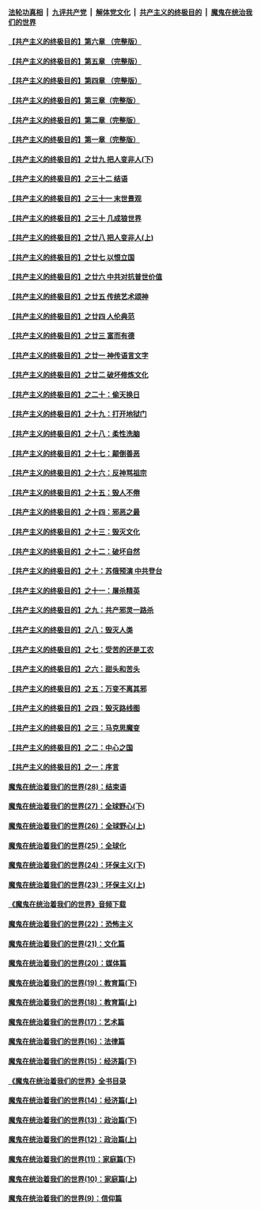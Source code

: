 

####  [法轮功真相](../../../../basic/blob/master/README.md?t=04281601) &nbsp;|&nbsp; [九评共产党](../../../../9ping.md/blob/master/README.md?t=04281601) &nbsp;|&nbsp; [解体党文化](../../../../jtdwh.md/blob/master/README.md?t=04281601)  &nbsp;|&nbsp; [共产主义的终极目的](../../../../gczydzjmd.md/blob/master/README.md?t=04281601) &nbsp;|&nbsp; [魔鬼在统治我们的世界](../../../../mgztzwmdsj.md/blob/master/README.md?t=04281601) 

#### [【共产主义的终极目的】第六章 （完整版）](../pages/nsc422/n11428913.md?t=04281601) 

#### [【共产主义的终极目的】第五章 （完整版）](../pages/nsc422/n11428912.md?t=04281601) 

#### [【共产主义的终极目的】第四章 （完整版）](../pages/nsc422/n11428907.md?t=04281601) 

#### [【共产主义的终极目的】第三章（完整版）](../pages/nsc422/n11428848.md?t=04281601) 

#### [【共产主义的终极目的】第二章（完整版）](../pages/nsc422/n11428831.md?t=04281601) 

#### [【共产主义的终极目的】第一章（完整版）](../pages/nsc422/n11417651.md?t=04281601) 

#### [【共产主义的终极目的】之廿九 把人变非人(下)](../pages/nsc422/n11344140.md?t=04281601) 

#### [【共产主义的终极目的】之三十二 结语](../pages/nsc422/n11360535.md?t=04281601) 

#### [【共产主义的终极目的】之三十一 末世景观](../pages/nsc422/n11351129.md?t=04281601) 

#### [【共产主义的终极目的】之三十 几成狼世界](../pages/nsc422/n11348280.md?t=04281601) 

#### [【共产主义的终极目的】之廿八 把人变非人(上)](../pages/nsc422/n11340492.md?t=04281601) 

#### [【共产主义的终极目的】之廿七 以恨立国](../pages/nsc422/n11336944.md?t=04281601) 

#### [【共产主义的终极目的】之廿六 中共对抗普世价值](../pages/nsc422/n11324785.md?t=04281601) 

#### [【共产主义的终极目的】之廿五 传统艺术颂神](../pages/nsc422/n11296396.md?t=04281601) 

#### [【共产主义的终极目的】之廿四 人伦典范](../pages/nsc422/n11296397.md?t=04281601) 

#### [【共产主义的终极目的】之廿三 富而有德](../pages/nsc422/n11283598.md?t=04281601) 

#### [【共产主义的终极目的】之廿一 神传语言文字](../pages/nsc422/n11263265.md?t=04281601) 

#### [【共产主义的终极目的】之廿二 破坏修炼文化](../pages/nsc422/n11245728.md?t=04281601) 

#### [【共产主义的终极目的】之二十：偷天换日](../pages/nsc422/n11238846.md?t=04281601) 

#### [【共产主义的终极目的】之十九：打开地狱门](../pages/nsc422/n11206376.md?t=04281601) 

#### [【共产主义的终极目的】之十八：柔性洗脑](../pages/nsc422/n11199994.md?t=04281601) 

#### [【共产主义的终极目的】之十七：颠倒善恶](../pages/nsc422/n11179782.md?t=04281601) 

#### [【共产主义的终极目的】之十六：反神骂祖宗](../pages/nsc422/n11166798.md?t=04281601) 

#### [【共产主义的终极目的】之十五：毁人不倦](../pages/nsc422/n11166792.md?t=04281601) 

#### [【共产主义的终极目的】之十四：邪恶之最](../pages/nsc422/n11150249.md?t=04281601) 

#### [【共产主义的终极目的】之十三：毁灭文化](../pages/nsc422/n11135227.md?t=04281601) 

#### [【共产主义的终极目的】之十二：破坏自然](../pages/nsc422/n11135214.md?t=04281601) 

#### [【共产主义的终极目的】之十：苏俄预演 中共登台](../pages/nsc422/n11118424.md?t=04281601) 

#### [【共产主义的终极目的】之十一：屠杀精英](../pages/nsc422/n11118442.md?t=04281601) 

#### [【共产主义的终极目的】之九：共产邪灵一路杀](../pages/nsc422/n11114139.md?t=04281601) 

#### [【共产主义的终极目的】之八：毁灭人类](../pages/nsc422/n11108503.md?t=04281601) 

#### [【共产主义的终极目的】之七：受苦的还是工农](../pages/nsc422/n11101809.md?t=04281601) 

#### [【共产主义的终极目的】之六：甜头和苦头](../pages/nsc422/n11096971.md?t=04281601) 

#### [【共产主义的终极目的】之五：万变不离其邪](../pages/nsc422/n11091285.md?t=04281601) 

#### [【共产主义的终极目的】之四：毁灭路线图](../pages/nsc422/n11086284.md?t=04281601) 

#### [【共产主义的终极目的】之三：马克思魔变](../pages/nsc422/n11061941.md?t=04281601) 

#### [【共产主义的终极目的】之二：中心之国](../pages/nsc422/n11047728.md?t=04281601) 

#### [【共产主义的终极目的】之一：序言](../pages/nsc422/n11086077.md?t=04281601) 

#### [魔鬼在统治着我们的世界(28)：结束语](../pages/nsc422/n10936246.md?t=04281601) 

#### [魔鬼在统治着我们的世界(27)：全球野心(下)](../pages/nsc422/n10928319.md?t=04281601) 

#### [魔鬼在统治着我们的世界(26)：全球野心(上)](../pages/nsc422/n10900318.md?t=04281601) 

#### [魔鬼在统治着我们的世界(25)：全球化](../pages/nsc422/n10788205.md?t=04281601) 

#### [魔鬼在统治着我们的世界(24)：环保主义(下)](../pages/nsc422/n10695307.md?t=04281601) 

#### [魔鬼在统治着我们的世界(23)：环保主义(上)](../pages/nsc422/n10688613.md?t=04281601) 

#### [《魔鬼在统治着我们的世界》音频下载](../pages/nsc422/n10635553.md?t=04281601) 

#### [魔鬼在统治着我们的世界(22)：恐怖主义](../pages/nsc422/n10614727.md?t=04281601) 

#### [魔鬼在统治着我们的世界(21)：文化篇](../pages/nsc422/n10597706.md?t=04281601) 

#### [魔鬼在统治着我们的世界(20)：媒体篇](../pages/nsc422/n10586579.md?t=04281601) 

#### [魔鬼在统治着我们的世界(19)：教育篇(下)](../pages/nsc422/n10564808.md?t=04281601) 

#### [魔鬼在统治着我们的世界(18)：教育篇(上)](../pages/nsc422/n10526970.md?t=04281601) 

#### [魔鬼在统治着我们的世界(17)：艺术篇](../pages/nsc422/n10499093.md?t=04281601) 

#### [魔鬼在统治着我们的世界(16)：法律篇](../pages/nsc422/n10485969.md?t=04281601) 

#### [魔鬼在统治着我们的世界(15)：经济篇(下)](../pages/nsc422/n10469975.md?t=04281601) 

#### [《魔鬼在统治着我们的世界》全书目录](../pages/nsc422/n10464261.md?t=04281601) 

#### [魔鬼在统治着我们的世界(14)：经济篇(上)](../pages/nsc422/n10457370.md?t=04281601) 

#### [魔鬼在统治着我们的世界(13)：政治篇(下)](../pages/nsc422/n10448270.md?t=04281601) 

#### [魔鬼在统治着我们的世界(12)：政治篇(上)](../pages/nsc422/n10444576.md?t=04281601) 

#### [魔鬼在统治着我们的世界(11)：家庭篇(下)](../pages/nsc422/n10440961.md?t=04281601) 

#### [魔鬼在统治着我们的世界(10)：家庭篇(上)](../pages/nsc422/n10435448.md?t=04281601) 

#### [魔鬼在统治着我们的世界(9)：信仰篇](../pages/nsc422/n10432159.md?t=04281601) 

